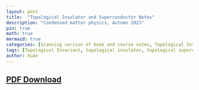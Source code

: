 ```yaml
---
layout: post
title:  "Topological Insulator and Superconductor Notes"
description: "Condensed matter physics, Autumn 2023"
pin: true
math: true
mermaid: true
categories: [Scanning version of book and course notes, Topological Insulator and Superconductor]
tags: [Topological Invariant, topological insulator, topological superconductor, msjorana fermions, topological semimetal, BDG hamiltonian]
author: Xuan
---
```



## [PDF Download](/assets/notes/second-quantization-notes.pdf)